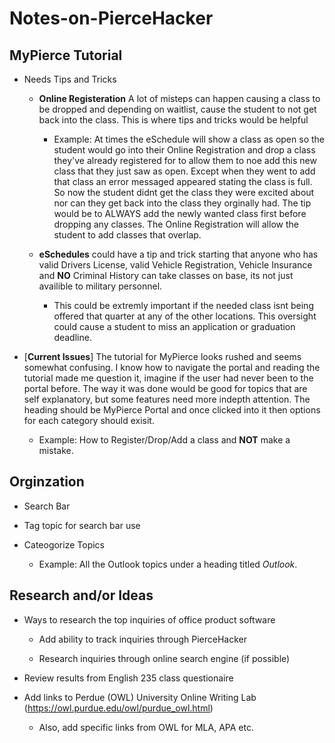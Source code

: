 # Notes-on-PierceHacker

## MyPierce Tutorial

- Needs Tips and Tricks

  - **Online Registeration** A lot of misteps can happen causing a class to be dropped and depending on waitlist, cause the student to not get back into the class. This is where tips and tricks would be helpful
  
    - Example: At times the eSchedule will show a class as open so the student would go into their Online Registration and drop a class they've already registered for to allow them to noe add this new class that they just saw as open. Except when they went to add that class an error messaged appeared stating the class is full. So now the student didnt get the class they were excited about nor can they get back into the class they orginally had. The tip would be to ALWAYS add the newly wanted class first before dropping any classes. The Online Registration will allow the student to add classes that overlap.

  - **eSchedules** could have a tip and trick starting that anyone who has valid Drivers License, valid Vehicle Registration, Vehicle Insurance and **NO** Criminal History can take classes on base, its not just availible to military personnel.
     - This could be extremly important if the needed class isnt being offered that quarter at any of the other locations. This oversight could cause a student to miss an application or graduation deadline.
     
- [**Current Issues**] The tutorial for MyPierce looks rushed and seems somewhat confusing. I know how to navigate the portal and reading the tutorial made me question it, imagine if the user had never been to the portal before. The way it was done would be good for topics that are self explanatory, but some features need more indepth attention. The heading should be MyPierce Portal and once clicked into it then options for each category should exisit. 

   - Example: How to Register/Drop/Add a class and **NOT** make a mistake.
     
 ## Orginzation 
     
   - Search Bar
   
   - Tag topic for search bar use
   
   - Cateogorize Topics
   
      - Example: All the Outlook topics under a heading titled *Outlook*.
      
  ## Research and/or Ideas
  
   - Ways to research the top inquiries of office product software
   
     - Add ability to track inquiries through PierceHacker 
     
     - Research inquiries through online search engine (if possible)
   
   - Review results from English 235 class questionaire
   
   - Add links to Perdue (OWL) University Online Writing Lab (https://owl.purdue.edu/owl/purdue_owl.html)
   
     - Also, add specific links from OWL for MLA, APA etc.
